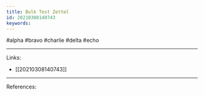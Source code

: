 ```yaml
---
title: Bulk Test Zettel
id: 20210308140743
keywords:
---
```

#alpha #bravo #charlie #delta #echo

---
Links:

- [[20210308140743]]

---
References:
